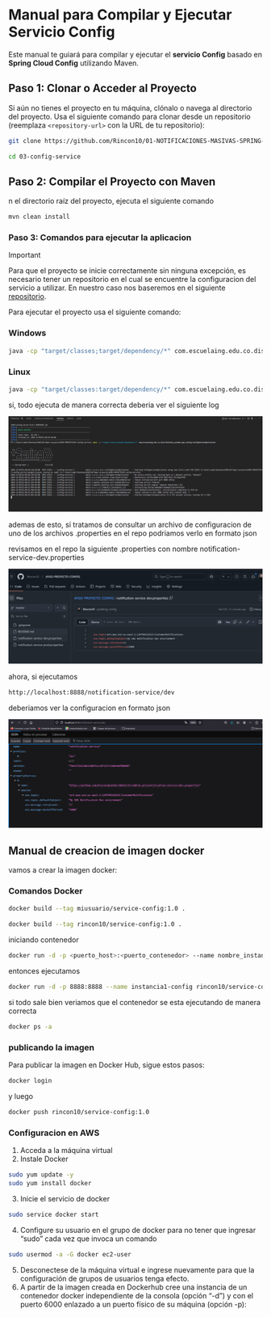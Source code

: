 # Manual para Compilar y Ejecutar  Servicio Config
Este manual te guiará para compilar y ejecutar el **servicio Config** basado en **Spring Cloud Config** utilizando Maven.


## Paso 1: Clonar o Acceder al Proyecto

Si aún no tienes el proyecto en tu máquina, clónalo o navega al directorio del proyecto. Usa el siguiente comando para clonar desde un repositorio (reemplaza `<repository-url>` con la URL de tu repositorio):

```bash
git clone https://github.com/Rincon10/01-NOTIFICACIONES-MASIVAS-SPRING-CLOUD.git
```

```bash
cd 03-config-service
```


## Paso 2: Compilar el Proyecto con Maven

n el directorio raíz del proyecto, ejecuta el siguiente comando

```bash
mvn clean install
```

### Paso 3: Comandos para ejecutar la aplicacion

>[!IMPORTANT]
Para que el proyecto se inicie correctamente sin ninguna excepción, es necesario tener un repositorio en el cual se encuentre la configuracion del servicio a utilizar. En nuestro caso nos baseremos en el siguiente [repositorio](https://github.com/Rincon10/AYGO-PROYECTO-CONFIG).

Para ejecutar el proyecto usa el siguiente comando:

### Windows


```bash
java -cp "target/classes;target/dependency/*" com.escuelaing.edu.co.distribuited_systems.app.config.ConfigServerApplication
```

### Linux

```bash
java -cp "target/classes:target/dependency/*" com.escuelaing.edu.co.distribuited_systems.app.config.ConfigServerApplication
```

si, todo ejecuta de manera correcta deberia ver el siguiente log

![alt text](../docs/images/02-config-server/01.png)

ademas de esto, si tratamos de consultar un archivo de configuracion de uno de los archivos .properties en el repo podriamos verlo en formato json

revisamos en el repo la siguiente .properties con nombre notification-service-dev.properties

![alt text](../docs/images/02-config-server/02.png)


ahora, si ejecutamos
```bash
http://localhost:8888/notification-service/dev
```

deberiamos ver la configuracion en formato json

![alt text](../docs/images/02-config-server/03.png)


## Manual de creacion de imagen docker

vamos a crear la imagen docker:
### Comandos Docker

```bash 
docker build --tag miusuario/service-config:1.0 .
```

```bash
docker build --tag rincon10/service-config:1.0 .
```


iniciando contenedor
```bash
docker run -d -p <puerto_host>:<puerto_contenedor> --name nombre_instancia <tu_usuario_docker>/<nombre_imagen>:<versión>
```

entonces ejecutamos

```bash
docker run -d -p 8888:8888 --name instancia1-config rincon10/service-config:1.0 
```


si todo sale bien veriamos que el contenedor se esta ejecutando de manera correcta

```bash
docker ps -a
```



### publicando la imagen

Para publicar la imagen en Docker Hub, sigue estos pasos:

```bash
docker login
```

y luego

```bash
docker push rincon10/service-config:1.0
```

### Configuracion en AWS

1. Acceda a la máquina virtual
2. Instale Docker

```bash
sudo yum update -y
sudo yum install docker
```
3. Inicie el servicio de docker

```bash
sudo service docker start
```
4. Configure su usuario en el grupo de docker para no tener que ingresar “sudo” cada vez que invoca un comando

```bash
sudo usermod -a -G docker ec2-user
```

5. Desconectese de la máquina virtual e ingrese nuevamente para que la configuración de grupos de usuarios tenga efecto.
6. A partir de la imagen creada en Dockerhub cree una instancia de un contenedor docker independiente de la consola (opción “-d”) y con el puerto 6000 enlazado a un puerto físico de su máquina (opción -p):



